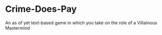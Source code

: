 # Crime-Does-Pay
An as of yet text-based game in which you take on the role of a Villainous Mastermind

